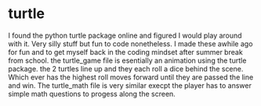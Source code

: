 # turtle
I found the python turtle package online and figured I would play around with it. Very silly stuff but fun to code nonetheless. I made these awhile ago for fun and to get myself back in the coding mindset after summer break from school. 
the turtle_game file is esentially an animation using the turtle package. the 2 turtles line up and they each roll a dice behind the scene. Which ever has the highest roll moves forward until they are passed the line and win. 
The turtle_math file is very similar execpt the player has to answer simple math questions to progess along the screen. 
